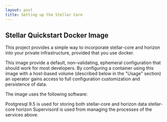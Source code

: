 ```yaml
---
layout: post
title: Setting up the Stellar Core
---
```


## Stellar Quickstart Docker Image
This project provides a simple way to incorporate stellar-core and horizon into your private infrastructure, provided that you use docker.

This image provide a default, non-validating, ephemeral configuration that should work for most developers. By configuring a container using this image with a host-based volume (described below in the "Usage" section) an operator gains access to full configuration customization and persistence of data.

The image uses the following software:

Postgresql 9.5 is used for storing both stellar-core and horizon data
stellar-core
horizon
Supervisord is used from managing the processes of the services above.
